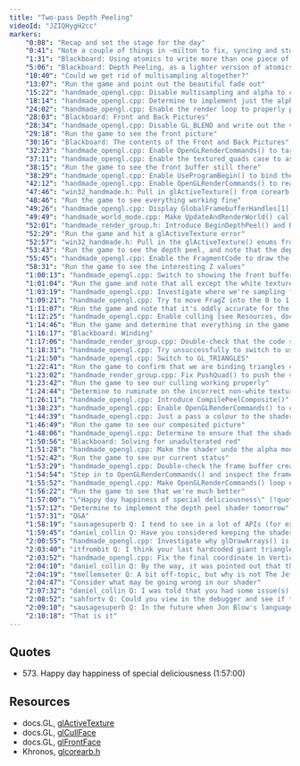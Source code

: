 ```yaml
---
title: "Two-pass Depth Peeling"
videoId: "JZIQHygH2cc"
markers:
    "0:08": "Recap and set the stage for the day"
    "0:41": "Note a couple of things in ~milton to fix, syncing and stuttering"
    "1:31": "Blackboard: Using atomics to write more than one piece of information to a framebuffer"
    "5:06": "Blackboard: Depth Peeling, as a lighter version of atomics"
    "10:40": "Could we get rid of multisampling altogether?"
    "13:07": "Run the game and point out the beautiful fade out"
    "15:22": "handmade_opengl.cpp: Disable multisampling and alpha to coverage, and run the game to show what it looks like"
    "18:14": "handmade_opengl.cpp: Determine to implement just the alpha compositing part"
    "24:02": "handmade_opengl.cpp: Enable the render loop to properly prepare and target the render buffers for depth peeling"
    "28:03": "Blackboard: Front and Back Pictures"
    "28:34": "handmade_opengl.cpp: Disable GL_BLEND and write out the values directly into the framebuffer"
    "29:18": "Run the game to see the front picture"
    "30:16": "Blackboard: The contents of the Front and Back Pictures"
    "32:23": "handmade_opengl.cpp: Enable OpenGLRenderCommands() to target a second framebuffer"
    "37:11": "handmade_opengl.cpp: Enable the textured_quads case to assume that the framebuffer is bound properly"
    "38:15": "Run the game to see the front buffer still there"
    "38:29": "handmade_opengl.cpp: Enable UseProgramBegin() to bind the DepthSampler framebuffer"
    "42:12": "handmade_opengl.cpp: Enable OpenGLRenderCommands() to read from more than one texture [see Resources, docs.GL]"
    "47:46": "win32_handmade.h: Pull in glActiveTexture() from corearb.h [see Resources, Khronos]"
    "48:46": "Run the game to see everything working fine"
    "49:26": "handmade_opengl.cpp: Display GlobalFramebufferHandles[1] and run the game to see that back buffer"
    "49:49": "handmade_world_mode.cpp: Make UpdateAndRenderWorld() call BeginDepthPeel() and EndDepthPeel()"
    "52:01": "handmade_render_group.h: Introduce BeginDepthPeel() and EndDepthPeel()"
    "52:29": "Run the game and hit a glActiveTexture error"
    "52:57": "win32_handmade.h: Pull in the glActiveTexture() enums from corearb.h [see Resources, Khronos]"
    "53:43": "Run the game to see the depth peel, and note that the depth comparison is not reliable"
    "55:45": "handmade_opengl.cpp: Enable the FragmentCode to draw the FragZ"
    "58:31": "Run the game to see the interesting Z values"
    "1:00:13": "handmade_opengl.cpp: Switch to showing the front buffer and run the game to see that it looks correct"
    "1:01:04": "Run the game and note that all except the white texture is wrong"
    "1:03:19": "handmade_opengl.cpp: Investigate where we're sampling from, and how the framebuffer is stored"
    "1:09:21": "handmade_opengl.cpp: Try to move FragZ into the 0 to 1 range, and make it a floating point depth buffer"
    "1:11:07": "Run the game and note that it's oddly accurate for the white textured cubes"
    "1:12:25": "handmade_opengl.cpp: Enable culling [see Resources, docs.GL]"
    "1:14:46": "Run the game and determine that everything in the game is wound backwards"
    "1:16:17": "Blackboard: Winding"
    "1:17:06": "handmade_render_group.cpp: Double-check that the code should be winding it properly"
    "1:18:31": "handmade_opengl.cpp: Try unsuccessfully to switch to using GL_QUADS"
    "1:21:50": "handmade_opengl.cpp: Switch to GL_TRIANGLES"
    "1:22:41": "Run the game to confirm that we are binding triangles correctly, but that the triangle strips must be backwards"
    "1:23:02": "handmade_render_group.cpp: Fix PushQuad() to push the vertices in the right order"
    "1:23:42": "Run the game to see our culling working properly"
    "1:24:44": "Determine to ruminate on the incorrect non-white textures"
    "1:26:11": "handmade_opengl.cpp: Introduce CompilePeelComposite()"
    "1:38:23": "handmade_opengl.cpp: Enable OpenGLRenderCommands() to composite the depth peels"
    "1:44:39": "handmade_opengl.cpp: Just a pass a colour to the shader, so we have less variability"
    "1:46:49": "Run the game to see our composited picture"
    "1:48:06": "handmade_opengl.cpp: Determine to ensure that the shader is passing the colour without alpha"
    "1:50:56": "Blackboard: Solving for unadulterated red"
    "1:51:28": "handmade_opengl.cpp: Make the shader undo the alpha modulation of the colours"
    "1:52:42": "Run the game to see our current status"
    "1:53:29": "handmade_opengl.cpp: Double-check the frame buffer creation code"
    "1:54:54": "Step in to OpenGLRenderCommands() and inspect the frame buffers"
    "1:55:52": "handmade_opengl.cpp: Make OpenGLRenderCommands() loop over the correct frame buffers"
    "1:56:22": "Run the game to see that we're much better"
    "1:57:00": "\"Happy day happiness of special deliciousness\" (!quote 573)"
    "1:57:12": "Determine to implement the depth peel shader tomorrow"
    "1:57:31": "Q&A"
    "1:58:19": "sausagesuperb Q: I tend to see in a lot of APIs (for example SDL) things like DestroyWindow calls. If this is the last thing you do before exiting the app, doesn't the operating system take care of this for you?"
    "1:59:45": "daniel_collin Q: Have you considered keeping the shader code as separate files so you can do automatic reload on save in the editor, for example, or do you think there won't be enough shader code to motivate the work?"
    "2:00:55": "handmade_opengl.cpp: Investigate why glDrawArrays() is busted"
    "2:03:40": "itfrombit Q: I think your last hardcoded giant triangle strip UV mapping coordinate has a cut and paste error. Should be {1.0, 0.0} instead of {1.0, 1.0}?"
    "2:03:52": "handmade_opengl.cpp: Fix the final coordinate in Vertices and run the game to see that that wasn't enough to save us"
    "2:04:10": "daniel_collin Q: By the way, it was pointed out that the compatibility bit only works in 3.2+ (and I think you specify 3.0 currently)"
    "2:04:19": "tmellemseter Q: A bit off-topic, but why is not The Jeff and Casey Show Season 5 on the Molly Rocket website?"
    "2:04:47": "Consider what may be going wrong in our shader"
    "2:07:32": "daniel_collin Q: I was told that you had some issue(s) with RenderDoc. Do you know if it was related to you having a old GPU or was it a real bug in Renderdoc?"
    "2:08:52": "sahfortv Q: Could you view in the debugger and see if the shader outputs sensible values?"
    "2:09:10": "sausagesuperb Q: In the future when Jon Blow's language is released for public (in case it will be before Handmade Hero completion), will you switch to use it for finishing unfinished parts of the game, or would you stay with C/C++ until the bitter end?"
    "2:10:18": "That is it"
---
```


## Quotes

* 573\. Happy day happiness of special deliciousness (1:57:00)

## Resources

* docs.GL, [glActiveTexture](http://docs.gl/gl3/glActiveTexture)
* docs.GL, [glCullFace](http://docs.gl/gl3/glCullFace)
* docs.GL, [glFrontFace](http://docs.gl/gl3/glFrontFace)
* Khronos, [glcorearb.h](https://www.khronos.org/registry/OpenGL/api/GL/glcorearb.h)
